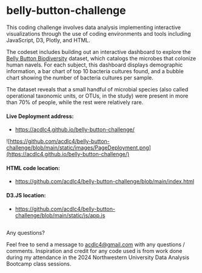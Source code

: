 # belly-button-challenge

This coding challenge involves data analysis implementing interactive visualizations through the use of coding environments and tools including JavaScript, D3, Plotly, and HTML.

The codeset includes building out an interactive dashboard to explore the [Belly Button Biodiversity](https://robdunnlab.com/projects/belly-button-biodiversity/) dataset, which catalogs the microbes that colonize human navels. For each subject, this dashboard displays demographic information, a bar chart of top 10 bacteria cultures found, and a bubble chart showing the number of bacteria cultures per sample.

The dataset reveals that a small handful of microbial species (also called operational taxonomic units, or OTUs, in the study) were present in more than 70% of people, while the rest were relatively rare.

#### Live Deployment address:
- https://acdlc4.github.io/belly-button-challenge/

![https://github.com/acdlc4/belly-button-challenge/blob/main/static/images/PageDeployment.png](https://acdlc4.github.io/belly-button-challenge/)

#### HTML code location:
- https://github.com/acdlc4/belly-button-challenge/blob/main/index.html

#### D3.JS location:
- https://github.com/acdlc4/belly-button-challenge/blob/main/static/js/app.js


##
Any questions?

Feel free to send a message to acdlc4@gmail.com with any questions / comments. Inspiration and credit for any code used is from work done during my attendance in the 2024 Northwestern University Data Analysis Bootcamp class sessions.